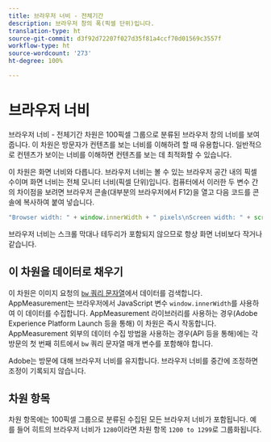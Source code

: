 ```yaml
---
title: 브라우저 너비 - 전체기간
description: 브라우저 창의 폭(픽셀 단위)입니다.
translation-type: ht
source-git-commit: d3f92d72207f027d35f81a4ccf70d01569c3557f
workflow-type: ht
source-wordcount: '273'
ht-degree: 100%

---
```



# 브라우저 너비

브라우저 너비 - 전체기간 차원은 100픽셀 그룹으로 분류된 브라우저 창의 너비를 보여줍니다. 이 차원은 방문자가 컨텐츠를 보는 너비를 이해하려 할 때 유용합니다. 일반적으로 컨텐츠가 보이는 너비를 이해하면 컨텐츠를 보는 데 최적화할 수 있습니다.

이 차원은 화면 너비와 다릅니다. 브라우저 너비는 볼 수 있는 브라우저 공간 내의 픽셀 수이며 화면 너비는 전체 모니터 너비(픽셀 단위)입니다. 컴퓨터에서 이러한 두 변수 간의 차이점을 보려면 브라우저 콘솔(대부분의 브라우저에서 F12)을 열고 다음 코드를 콘솔에 복사하여 붙여 넣습니다.

```javascript
"Browser width: " + window.innerWidth + " pixels\nScreen width: " + screen.width + " pixels";
```

브라우저 너비는 스크롤 막대나 테두리가 포함되지 않으므로 항상 화면 너비보다 작거나 같습니다.

## 이 차원을 데이터로 채우기

이 차원은 이미지 요청의 [`bw` 쿼리 문자열](/help/implement/validate/query-parameters.md)에서 데이터를 검색합니다. AppMeasurement는 브라우저에서 JavaScript 변수 `window.innerWidth`를 사용하여 이 데이터를 수집합니다. AppMeasurement 라이브러리를 사용하는 경우(Adobe Experience Platform Launch 등을 통해) 이 차원은 즉시 작동합니다. AppMeasurement 외부의 데이터 수집 방법을 사용하는 경우(API 등을 통해)에는 각 방문의 첫 번째 히트에서 `bw` 쿼리 문자열 매개 변수를 포함해야 합니다.

Adobe는 방문에 대해 브라우저 너비를 유지합니다. 브라우저 너비를 중간에 조정하면 조정이 기록되지 않습니다.

## 차원 항목

차원 항목에는 100픽셀 그룹으로 분류된 수집된 모든 브라우저 너비가 포함됩니다. 예를 들어 히트의 브라우저 너비가 `1280`이라면 차원 항목 `1200 to 1299`로 그룹화됩니다.
